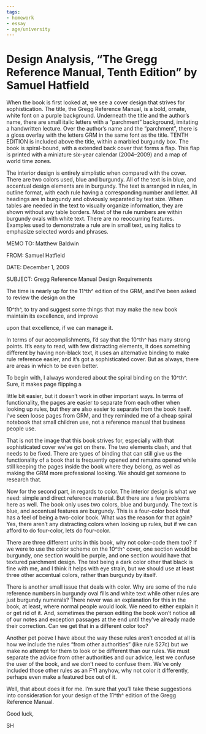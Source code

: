 ```yaml
---
tags:
- homework
- essay
- age/university
---
```


# Design Analysis, “The Gregg Reference Manual, Tenth Edition” by Samuel Hatfield

When the book is first looked at, we see a cover design that strives for
sophistication. The title, the Gregg Reference Manual, is a bold,
ornate, white font on a purple background. Underneath the title and the
author’s name, there are small italic letters with a “parchment”
background, imitating a handwritten lecture. Over the author’s name and
the “parchment”, there is a gloss overlay with the letters GRM in the
same font as the title. TENTH EDITION is included above the title,
within a marbled burgundy box. The book is spiral-bound, with a extended
back cover that forms a flap. This flap is printed with a miniature
six-year calendar (2004–2009) and a map of world time zones.

The interior design is entirely simplistic when compared with the cover.
There are two colors used, blue and burgundy. All of the text is in
blue, and accentual design elements are in burgundy. The text is
arranged in rules, in outline format, with each rule having a
corresponding number and letter. All headings are in burgundy and
obviously separated by text size. When tables are needed in the text to
visually organize information, they are shown without any table borders.
Most of the rule numbers are within burgundy ovals with white text.
There are no reoccurring features. Examples used to demonstrate a rule
are in small text, using italics to emphasize selected words and
phrases.

MEMO TO: Matthew Baldwin

FROM: Samuel Hatfield

DATE: December 1, 2009

SUBJECT: Gregg Reference Manual Design Requirements

The time is nearly up for the 11^th^ edition of the GRM, and I’ve been
asked to review the design on the

10^th^, to try and suggest some things that may make the new book
maintain its excellence, and improve

upon that excellence, if we can manage it.

In terms of our accomplishments, I’d say that the 10^th^ has many strong
points. It’s easy to read, with few distracting elements, it does
something different by having non-black text, it uses an alternative
binding to make rule reference easier, and it’s got a sophisticated
cover. But as always, there are areas in which to be even better.

To begin with, I always wondered about the spiral binding on the 10^th^.
Sure, it makes page flipping a

little bit easier, but it doesn’t work in other important ways. In terms
of functionality, the pages are easier to separate from each other when
looking up rules, but they are also easier to separate from the book
itself. I’ve seen loose pages from GRM, and they reminded me of a cheap
spiral notebook that small children use, not a reference manual that
business people use.

That is not the image that this book strives for, especially with that
sophisticated cover we’ve got on there. The two elements clash, and that
needs to be fixed. There are types of binding that can still give us the
functionality of a book that is frequently opened and remains opened
while still keeping the pages inside the book where they belong, as well
as making the GRM more professional looking. We should get someone to
research that.

Now for the second part, in regards to color. The interior design is
what we need: simple and direct reference material. But there are a few
problems here as well. The book only uses two colors, blue and burgundy.
The text is blue, and accentual features are burgundy. This is a
four-color book that has a feel of being a two-color book. What was the
reason for that again? Yes, there aren’t any distracting colors when
looking up rules, but if we can afford to do four-color, lets do
four-color.

There are three different units in this book, why not color-code them
too? If we were to use the color scheme on the 10^th^ cover, one section
would be burgundy, one section would be purple, and one section would
have that textured parchment design. The text being a dark color other
that black is fine with me, and I think it helps with eye strain, but we
should use at least three other accentual colors, rather than burgundy
by itself.

There is another small issue that deals with color. Why are some of the
rule reference numbers in burgundy oval fills and white text while other
rules are just burgundy numerals? There never was an explanation for
this in the book, at least, where normal people would look. We need to
either explain it or get rid of it. And, sometimes the person editing
the book won’t notice all of our notes and exception passages at the end
until they’ve already made their correction. Can we get that in a
different color too?

Another pet peeve I have about the way these rules aren’t encoded at all
is how we include the rules “from other authorities” (like rule 527c)
but we make no attempt for them to look or be different than our rules.
We must separate the advice from other authorities and our advice, lest
we confuse the user of the book, and we don’t need to confuse them.
We’ve only included those other rules as an FYI anyhow, why not color it
differently, perhaps even make a featured box out of it.

Well, that about does it for me. I’m sure that you’ll take these
suggestions into consideration for your design of the 11^th^ edition of
the Gregg Reference Manual.

Good luck,

SH

